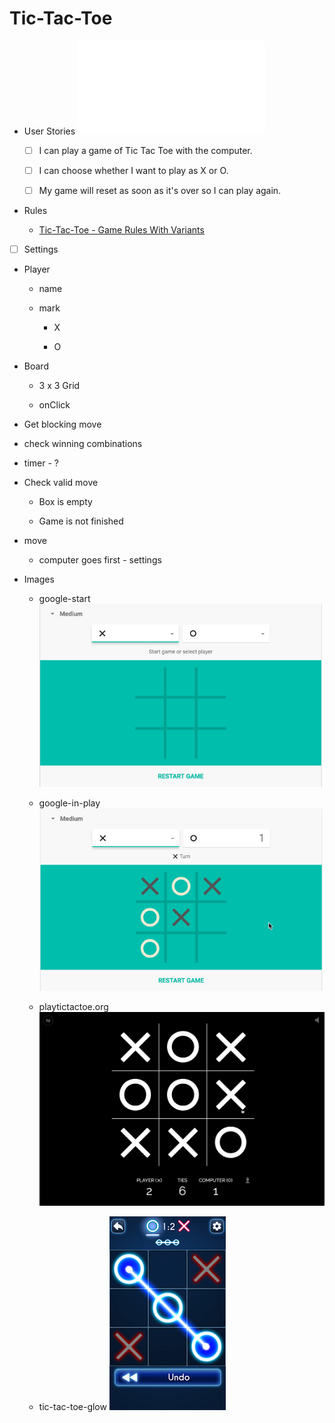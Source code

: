 # Tic-Tac-Toe


- User Stories
![](assets/D3564743-204B-4F99-82CF-9EC4B57C3B2D.pdf)

	- [ ] I can play a game of Tic Tac Toe with the computer.

	- [ ] I can choose whether I want to play as X or O.

	- [ ] My game will reset as soon as it's over so I can play again.

- Rules

	- [Tic-Tac-Toe - Game Rules With Variants](https://www.thespruce.com/tic-tac-toe-game-rules-412170)

- [ ] Settings

- Player

	- name

	- mark

		- X

		- O

- Board

	- 3 x 3 Grid

	- onClick

- Get blocking move

- check winning combinations

- timer - ?

- Check valid move

	- Box is empty

	- Game is not finished

- move

	- computer goes first - settings

- Images

	- google-start
![](assets/99C9BB62-20B6-4B9C-9563-B32164F8E374.png)

	- google-in-play
![](assets/7959023E-47DD-485D-A1BB-1B53DEEEA0B6.png)

	- playtictactoe.org
![](assets/7E7957E2-A99F-4BF5-93BF-5CB5CDD10E3E.png)

	- tic-tac-toe-glow
![](assets/09E8D9F9-813C-4739-83DD-934A4461D021.png)

